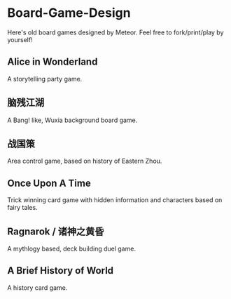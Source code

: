 # Board-Game-Design

  Here's old board games designed by Meteor. Feel free to fork/print/play by yourself!

## Alice in Wonderland

  A storytelling party game.
  
## 脑残江湖

  A Bang! like, Wuxia background board game.
  
## 战国策

  Area control game, based on history of Eastern Zhou.
  
## Once Upon A Time

  Trick winning card game with hidden information and characters based on fairy tales.
  
## Ragnarok / 诸神之黄昏

  A mythlogy based, deck building duel game.

## A Brief History of World

  A history card game.
